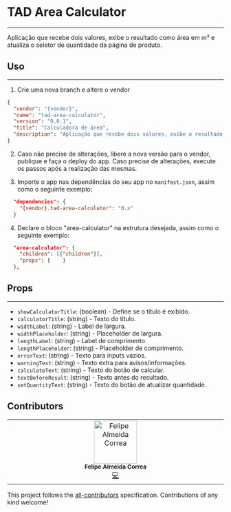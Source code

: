 # TAD Area Calculator

---

Aplicação que recebe dois valores, exibe o resultado como área em m² e atualiza o seletor de quantidade da página de produto.

## Uso

---

1. Crie uma nova branch e altere o vendor

```json
{
  "vendor": "{vendor}",
  "name": "tad-area-calculator",
  "version": "0.0.1",
  "title": "Calculadora de área",
  "description": "Aplicação que recebe dois valores, exibe o resultado como área em m² e atualiza o seletor de quantidade da página de produto."
}
```

2. Caso não precise de alterações, libere a nova versão para o vendor, publique e faça o deploy do app. Caso precise de alterações, execute os passos após a realização das mesmas.

3. Importe o app nas dependências do seu app no `manifest.json`, assim como o seguinte exemplo:

```json
  "dependencies": {
    "{vendor}.tad-area-calculator": "0.x"
  }
```
4. Declare o bloco "area-calculator" na estrutura desejada, assim como o seguinte exemplo:

```json
  "area-calculator": {
    "children": [{"children"}],
    "props": {    }
  },
```

## Props

---

- `showCalculatorTitle`: (boolean) - Define se o título é exibido.
- `calculatorTitle`: (string) - Texto do título.
- `widthLabel`: (string) - Label de largura.
- `widthPlaceholder`: (string) - Placeholder de largura.
- `lengthLabel`: (string) - Label de comprimento.
- `lengthPlaceholder`: (string) - Placeholder de comprimento.
- `errorText`: (string) - Texto para inputs vazios.
- `warningText`: (string) - Texto extra para avisos/informações.
- `calculateText`: (string) - Texto do botão de calcular.
- `textBeforeResult`: (string) - Texto antes do resultado.
- `setQuantityText`: (string) - Texto do botão de atualizar quantidade.

## Contributors

<!-- ALL-CONTRIBUTORS-LIST:START - Do not remove or modify this section -->
<!-- prettier-ignore-start -->
<!-- markdownlint-disable -->
<table>
  <tbody>
    <tr>
      <td align="center" valign="top" width="14.28%"><a href="https://github.com/felipealmeidacorrea"><img src="https://avatars.githubusercontent.com/u/80332784?v=4?s=100" width="100px;" alt="Felipe Almeida Correa"/><br /><sub><b>Felipe Almeida Correa</b></sub></a><br /><a href="https://github.com/tad-vtex-io-apps/tad-area-calculator/commits?author=felipealmeidacorrea" title="Code">💻</a></td>
    </tr>
  </tbody>
</table>

<!-- markdownlint-restore -->
<!-- prettier-ignore-end -->

<!-- ALL-CONTRIBUTORS-LIST:END -->

This project follows the [all-contributors](https://github.com/all-contributors/all-contributors) specification. Contributions of any kind welcome!